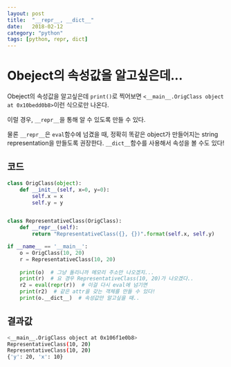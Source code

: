 ```yaml
---
layout: post
title:  "__repr__, __dict__"
date:   2018-02-12
category: "python"
tags: [python, repr, dict]
---
```


# Obeject의 속성값을 알고싶은데...

Obeject의 속성값을 알고싶은데 `print()`로 찍어보면 `<__main__.OrigClass object at 0x10bedd0b8>`이런 식으로만 나온다.

이럴 경우, `__repr__`을 통해 알 수 있도록 만들 수 있다.

물론 `__repr__`은 `eval`함수에 넘겼을 때, 정확히 똑같은 object가 만들어지는 string representation을 만들도록 권장한다. `__dict__`함수를 사용해서 속성을 볼 수도 있다!

## 코드

```python
class OrigClass(object):
    def __init__(self, x=0, y=0):
        self.x = x
        self.y = y


class RepresentativeClass(OrigClass):
    def __repr__(self):
        return "RepresentativeClass({}, {})".format(self.x, self.y)

if __name__ == '__main__':
    o = OrigClass(10, 20)
    r = RepresentativeClass(10, 20)
    
    print(o)  # 그냥 돌리니까 메모리 주소만 나오겠지...
    print(r)  # 요 경우 RepresentativeClass(10, 20)가 나오겠다..
    r2 = eval(repr(r))  # 이걸 다시 eval에 넘기면
    print(r2)  # 같은 attr을 갖는 객체를 만들 수 있다!
    print(o.__dict__)  # 속성값만 알고싶을 때..

```

## 결과값

```bash
<__main__.OrigClass object at 0x106f1e0b8>
RepresentativeClass(10, 20)
RepresentativeClass(10, 20)
{'y': 20, 'x': 10}
```
